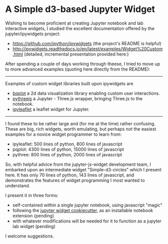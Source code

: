 # A Simple d3-based Jupyter Widget

Wishing to become proficient at creating Jupyter notebook and lab interactive widgets,
I studied the excellent documentation offered by the jupyter/ipywidgets project:

  -  https://github.com/ipython/ipywidgets   (the project's README is helpful)
  -  http://ipywidgets.readthedocs.io/en/latest/examples/Widget%20Custom.html (detailed, incremental presentation provided here:)

After spending a couple of days working through theese, I tried to move up to more advanced examples (quoting here directly from the README):

<hr>
Examples of custom widget libraries built upon ipywidgets are

- [bqplot](https://github.com/bloomberg/bqplot) a 2d data visualization library
  enabling custom user interactions.
- [pythreejs](https://github.com/jovyan/pythreejs) a Jupyter - Three.js wrapper,
  bringing Three.js to the notebook.
- [ipyleaflet](https://github.com/ellisonbg/ipyleaflet) a leaflet widget for Jupyter.

<hr>

I found these to be rather large and (for me at the time) rather confusing.   These
are big, rich widgets, worth emulating, but perhaps not the easiest examples for a
novice widget programmer to learn from:

  - ipyleaflet:  500 lines of python, 800 lines of javascript
  - pqplot: 4300 lines of python, 15000 lines of javascript
  - pythree: 800 lines of python, 2000 lines of javascript

So, with helpful advice from the jupyter-js-widget development team, I embarked upon
an intermediate widget "Simple-d3-circles" which I present here.  It has only 70 lines of python,
143 lines of javascript, and demonstrates the features of widget programming I most wanted to understand.

I present it in three forms:

 - self-contained within a single jupyter notebook, using javascript "magic"
 - following the [jupyter widget cookiecutter](https://github.com/jupyter/widget-cookiecutter),
   as an installable notebook extension (pending)
 - with whatever modifications will be needed for it to function as a jupyter lab widget (pending)

I welcome suggestions.
